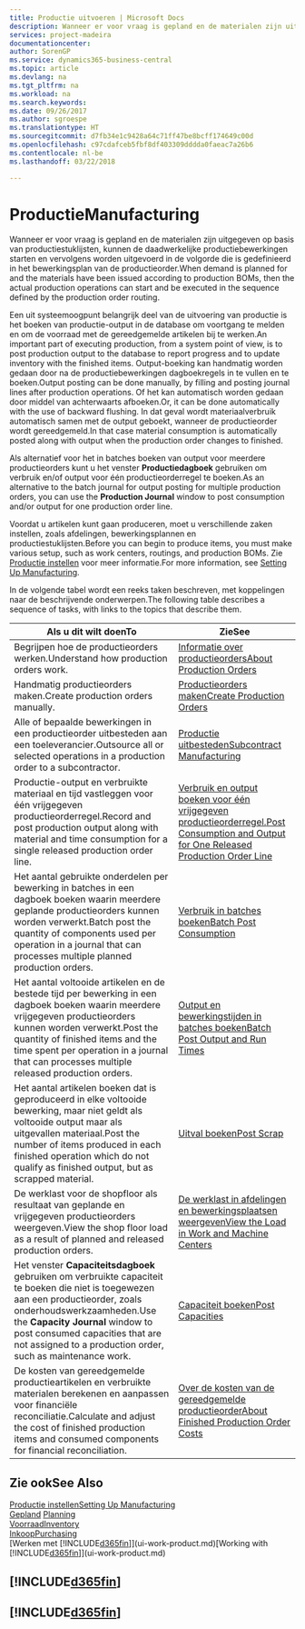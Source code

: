 ```yaml
---
title: Productie uitvoeren | Microsoft Docs
description: Wanneer er voor vraag is gepland en de materialen zijn uitgegeven op basis van productiestuklijsten, kunnen de daadwerkelijke productiebewerkingen starten en vervolgens worden uitgevoerd in de volgorde die is gedefinieerd in het bewerkingsplan van de productieorder.
services: project-madeira
documentationcenter: 
author: SorenGP
ms.service: dynamics365-business-central
ms.topic: article
ms.devlang: na
ms.tgt_pltfrm: na
ms.workload: na
ms.search.keywords: 
ms.date: 09/26/2017
ms.author: sgroespe
ms.translationtype: HT
ms.sourcegitcommit: d7fb34e1c9428a64c71ff47be8bcff174649c00d
ms.openlocfilehash: c97cdafceb5fbf8df403309dddda0faeac7a26b6
ms.contentlocale: nl-be
ms.lasthandoff: 03/22/2018

---
```

# <a name="manufacturing"></a><span data-ttu-id="89702-103">Productie</span><span class="sxs-lookup"><span data-stu-id="89702-103">Manufacturing</span></span>
<span data-ttu-id="89702-104">Wanneer er voor vraag is gepland en de materialen zijn uitgegeven op basis van productiestuklijsten, kunnen de daadwerkelijke productiebewerkingen starten en vervolgens worden uitgevoerd in de volgorde die is gedefinieerd in het bewerkingsplan van de productieorder.</span><span class="sxs-lookup"><span data-stu-id="89702-104">When demand is planned for and the materials have been issued according to production BOMs, then the actual production operations can start and be executed in the sequence defined by the production order routing.</span></span>  

<span data-ttu-id="89702-105">Een uit systeemoogpunt belangrijk deel van de uitvoering van productie is het boeken van productie-output in de database om voortgang te melden en om de voorraad met de gereedgemelde artikelen bij te werken.</span><span class="sxs-lookup"><span data-stu-id="89702-105">An important part of executing production, from a system point of view, is to post production output to the database to report progress and to update inventory with the finished items.</span></span> <span data-ttu-id="89702-106">Output-boeking kan handmatig worden gedaan door na de productiebewerkingen dagboekregels in te vullen en te boeken.</span><span class="sxs-lookup"><span data-stu-id="89702-106">Output posting can be done manually, by filling and posting journal lines after production operations.</span></span> <span data-ttu-id="89702-107">Of het kan automatisch worden gedaan door middel van achterwaarts afboeken.</span><span class="sxs-lookup"><span data-stu-id="89702-107">Or, it can be done automatically with the use of backward flushing.</span></span> <span data-ttu-id="89702-108">In dat geval wordt materiaalverbruik automatisch samen met de output geboekt, wanneer de productieorder wordt gereedgemeld.</span><span class="sxs-lookup"><span data-stu-id="89702-108">In that case material consumption is automatically posted along with output when the production order changes to finished.</span></span>  

<span data-ttu-id="89702-109">Als alternatief voor het in batches boeken van output voor meerdere productieorders kunt u het venster **Productiedagboek** gebruiken om verbruik en/of output voor één productieorderregel te boeken.</span><span class="sxs-lookup"><span data-stu-id="89702-109">As an alternative to the batch journal for output posting for multiple production orders, you can use the **Production Journal** window to post consumption and/or output for one production order line.</span></span>

<span data-ttu-id="89702-110">Voordat u artikelen kunt gaan produceren, moet u verschillende zaken instellen, zoals afdelingen, bewerkingsplannen en productiestuklijsten.</span><span class="sxs-lookup"><span data-stu-id="89702-110">Before you can begin to produce items, you must make various setup, such as work centers, routings, and production BOMs.</span></span> <span data-ttu-id="89702-111">Zie [Productie instellen](production-configure-production-processes.md) voor meer informatie.</span><span class="sxs-lookup"><span data-stu-id="89702-111">For more information, see [Setting Up Manufacturing](production-configure-production-processes.md).</span></span>

<span data-ttu-id="89702-112">In de volgende tabel wordt een reeks taken beschreven, met koppelingen naar de beschrijvende onderwerpen.</span><span class="sxs-lookup"><span data-stu-id="89702-112">The following table describes a sequence of tasks, with links to the topics that describe them.</span></span>   

|<span data-ttu-id="89702-113">**Als u dit wilt doen**</span><span class="sxs-lookup"><span data-stu-id="89702-113">**To**</span></span>|<span data-ttu-id="89702-114">**Zie**</span><span class="sxs-lookup"><span data-stu-id="89702-114">**See**</span></span>|  
|------------|-------------|  
|<span data-ttu-id="89702-115">Begrijpen hoe de productieorders werken.</span><span class="sxs-lookup"><span data-stu-id="89702-115">Understand how production orders work.</span></span>|[<span data-ttu-id="89702-116">Informatie over productieorders</span><span class="sxs-lookup"><span data-stu-id="89702-116">About Production Orders</span></span>](production-about-production-orders.md)|
|<span data-ttu-id="89702-117">Handmatig productieorders maken.</span><span class="sxs-lookup"><span data-stu-id="89702-117">Create production orders manually.</span></span>|[<span data-ttu-id="89702-118">Productieorders maken</span><span class="sxs-lookup"><span data-stu-id="89702-118">Create Production Orders</span></span>](production-how-to-create-production-orders.md)|
|<span data-ttu-id="89702-119">Alle of bepaalde bewerkingen in een productieorder uitbesteden aan een toeleverancier.</span><span class="sxs-lookup"><span data-stu-id="89702-119">Outsource all or selected operations in a production order to a subcontractor.</span></span>|[<span data-ttu-id="89702-120">Productie uitbesteden</span><span class="sxs-lookup"><span data-stu-id="89702-120">Subcontract Manufacturing</span></span>](production-how-to-subcontract-manufacturing.md)|
|<span data-ttu-id="89702-121">Productie-output en verbruikte materiaal en tijd vastleggen voor één vrijgegeven productieorderregel.</span><span class="sxs-lookup"><span data-stu-id="89702-121">Record and post production output along with material and time consumption for a single released production order line.</span></span>|[<span data-ttu-id="89702-122">Verbruik en output boeken voor één vrijgegeven productieorderregel.</span><span class="sxs-lookup"><span data-stu-id="89702-122">Post Consumption and Output for One Released Production Order Line</span></span>](production-how-to-register-consumption-and-output.md)|  
|<span data-ttu-id="89702-123">Het aantal gebruikte onderdelen per bewerking in batches in een dagboek boeken waarin meerdere geplande productieorders kunnen worden verwerkt.</span><span class="sxs-lookup"><span data-stu-id="89702-123">Batch post the quantity of components used per operation in a journal that can processes multiple planned production orders.</span></span>|[<span data-ttu-id="89702-124">Verbruik in batches boeken</span><span class="sxs-lookup"><span data-stu-id="89702-124">Batch Post Consumption</span></span>](production-how-to-post-consumption.md)|
|<span data-ttu-id="89702-125">Het aantal voltooide artikelen en de bestede tijd per bewerking in een dagboek boeken waarin meerdere vrijgegeven productieorders kunnen worden verwerkt.</span><span class="sxs-lookup"><span data-stu-id="89702-125">Post the quantity of finished items and the time spent per operation in a journal that can processes multiple released production orders.</span></span>|[<span data-ttu-id="89702-126">Output en bewerkingstijden in batches boeken</span><span class="sxs-lookup"><span data-stu-id="89702-126">Batch Post Output and Run Times</span></span>](production-how-to-post-output-quantity.md)|  
|<span data-ttu-id="89702-127">Het aantal artikelen boeken dat is geproduceerd in elke voltooide bewerking, maar niet geldt als voltooide output maar als uitgevallen materiaal.</span><span class="sxs-lookup"><span data-stu-id="89702-127">Post the number of items produced in each finished operation which do not qualify as finished output, but as scrapped material.</span></span>|[<span data-ttu-id="89702-128">Uitval boeken</span><span class="sxs-lookup"><span data-stu-id="89702-128">Post Scrap</span></span>](production-how-to-post-scrap.md)|
|<span data-ttu-id="89702-129">De werklast voor de shopfloor als resultaat van geplande en vrijgegeven productieorders weergeven.</span><span class="sxs-lookup"><span data-stu-id="89702-129">View the shop floor load as a result of planned and released production orders.</span></span>|[<span data-ttu-id="89702-130">De werklast in afdelingen en bewerkingsplaatsen weergeven</span><span class="sxs-lookup"><span data-stu-id="89702-130">View the Load in Work and Machine Centers</span></span>](production-how-to-view-the-load-on-work-centers.md)|      
|<span data-ttu-id="89702-131">Het venster **Capaciteitsdagboek** gebruiken om verbruikte capaciteit te boeken die niet is toegewezen aan een productieorder, zoals onderhoudswerkzaamheden.</span><span class="sxs-lookup"><span data-stu-id="89702-131">Use the **Capacity Journal** window to post consumed capacities that are not assigned to a production order, such as maintenance work.</span></span>|[<span data-ttu-id="89702-132">Capaciteit boeken</span><span class="sxs-lookup"><span data-stu-id="89702-132">Post Capacities</span></span>](production-how-to-post-capacities.md)|  
|<span data-ttu-id="89702-133">De kosten van gereedgemelde productieartikelen en verbruikte materialen berekenen en aanpassen voor financiële reconciliatie.</span><span class="sxs-lookup"><span data-stu-id="89702-133">Calculate and adjust the cost of finished production items and consumed components for financial reconciliation.</span></span>|[<span data-ttu-id="89702-134">Over de kosten van de gereedgemelde productieorder</span><span class="sxs-lookup"><span data-stu-id="89702-134">About Finished Production Order Costs</span></span>](finance-about-finished-production-order-costs.md)|  

## <a name="see-also"></a><span data-ttu-id="89702-135">Zie ook</span><span class="sxs-lookup"><span data-stu-id="89702-135">See Also</span></span>  
[<span data-ttu-id="89702-136">Productie instellen</span><span class="sxs-lookup"><span data-stu-id="89702-136">Setting Up Manufacturing</span></span>](production-configure-production-processes.md)  
<span data-ttu-id="89702-137">[Gepland](production-planning.md)    </span><span class="sxs-lookup"><span data-stu-id="89702-137">[Planning](production-planning.md)    </span></span>  
[<span data-ttu-id="89702-138">Voorraad</span><span class="sxs-lookup"><span data-stu-id="89702-138">Inventory</span></span>](inventory-manage-inventory.md)  
[<span data-ttu-id="89702-139">Inkoop</span><span class="sxs-lookup"><span data-stu-id="89702-139">Purchasing</span></span>](purchasing-manage-purchasing.md)  
<span data-ttu-id="89702-140">[Werken met [!INCLUDE[d365fin](includes/d365fin_md.md)]](ui-work-product.md)</span><span class="sxs-lookup"><span data-stu-id="89702-140">[Working with [!INCLUDE[d365fin](includes/d365fin_md.md)]](ui-work-product.md)</span></span>

## [!INCLUDE[d365fin](includes/free_trial_md.md)]  
## [!INCLUDE[d365fin](includes/training_link_md.md)]

